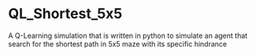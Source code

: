 # QL_Shortest_5x5
A Q-Learning simulation that is written in python to simulate an agent that search for the shortest path in 5x5 maze with its specific hindrance
